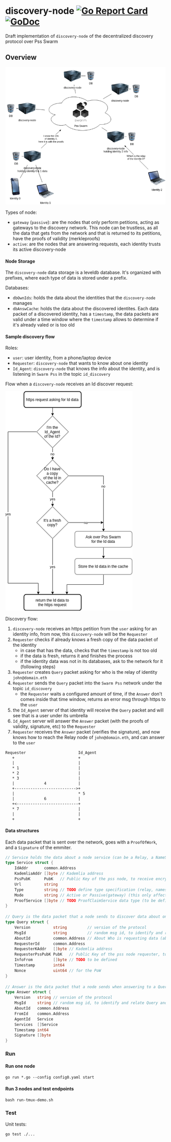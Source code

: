 # discovery-node [![Go Report Card](https://goreportcard.com/badge/github.com/iden3/discovery-node)](https://goreportcard.com/report/github.com/iden3/discovery-node) [![GoDoc](https://godoc.org/github.com/iden3/discovery-node?status.svg)](https://godoc.org/github.com/iden3/discovery-node)
Draft implementation of `discovery-node` of the decentralized discovery protocol over Pss Swarm


## Overview

![network00](https://raw.githubusercontent.com/iden3/discovery-node/master/docs/network00.png "network00")

Types of node:
- `gateway` (`passive`): are the nodes that only perform petitions, acting as gateways to the discovery network. This node can be trustless, as all the data that gets from the network and that is returned to its petitions, have the proofs of validity (merkleproofs)
- `active`: are the nodes that are answering requests, each identity trusts its active discovery-node


#### Node Storage
The `discovery-node` data storage is a leveldb database. It's organized with prefixes, where each type of data is stored under a prefix.

Databases:
- `dbOwnIds`: holds the data about the identities that the `discovery-node` manages
- `dbAnswCache`: holds the data about the discovered identites. Each data packet of a discovered identity, has a `timestamp`, the data packets are valid under a time window where the `timestamp` allows to determine if it's already valed or is too old

#### Sample discovery flow
Roles:
- `user`: user identity, from a phone/laptop device
- `Requester`: `discovery-node` that wants to know about one identity
- `Id_Agent`: `discovery-node` that knows the info about the identity, and is listening in `Swarm Pss` in the topic `id_discovery`

Flow when a `discovery-node` receives an Id discover request:

![flow00](https://raw.githubusercontent.com/iden3/discovery-node/master/docs/flow00.png "flow00")

Discovery flow:
1. `discovery-node` receives an https petition from the `user` asking for an identity info, from now, this `discovery-node` will be the `Requester`
2. `Requester` checks if already knows a fresh copy of the data packet of the identity
	- in case that has the data, checks that the `timestamp` is not too old
	- if the data is fresh, returns it and finishes the process
	- if the identity data was not in its databases, ask to the network for it (following steps)
3. `Requester` creates `Query` packet asking for who is the relay of identity `john@domain.eth`
4. `Requester` sends the `Query` packet into the `Swarm Pss` network under the topic `id_discovery`
	- the `Requester` waits a configured amount of time, if the `Answer` don't comes inside that time window, returns an error msg through https to the `user`
5. the `Id_Agent` server of that identity will receive the `Query` packet and will see that is a user under its umbrella
6. `Id_Agent` server will answer the `Answer` packet (with the proofs of validity, signature, etc) to the `Requester`
7. `Requester` receives the `Answer` packet (verifies the signature), and now knows how to reach the Relay node of `john@domain.eth`, and can answer to the `user`

```
Requester                       Id_Agent
   +                            +
   |                            |
   * 1                          |
   * 2                          |
   * 3                          |
   |             4              |
   +--------------------------->+
   |                            * 5
   |             6              |
   +<---------------------------+
   * 7                          |
   |                            |
   +                            +

```


#### Data structures
Each data packet that is sent over the network, goes with a `ProofOfWork`, and a `Signature` of the emmiter.

```go
// Service holds the data about a node service (can be a Relay, a NameServer, a DiscoveryNode, etc)
type Service struct {
	IdAddr       common.Address
	KademliaAddr []byte // Kademlia address
	PssPubK      PubK   // Public Key of the pss node, to receive encrypted data packets
	Url          string
	Type         string // TODO define type specification (relay, nameserver, etc)
	Mode         string // Active or Passive(gateway) (this only affects to discovery-node's type)
	ProofService []byte // TODO ProofClaimService data type (to be defined)
}

// Query is the data packet that a node sends to discover data about one identity
type Query struct {
	Version          string         // version of the protocol
	MsgId            string         // random msg id, to identify and relate Query and Answer
	AboutId          common.Address // About Who is requesting data (about which identity address)
	RequesterId      common.Address
	RequesterKAddr   []byte // Kademlia address
	RequesterPssPubK PubK   // Public Key of the pss node requester, to receive encrypted data packets
	InfoFrom         []byte // TODO to be defined
	Timestamp        int64
	Nonce            uint64 // for the PoW
}

// Answer is the data packet that a node sends when answering to a Query data packet
type Answer struct {
	Version   string // version of the protocol
	MsgId     string // random msg id, to identify and relate Query and Answer
	AboutId   common.Address
	FromId    common.Address
	AgentId   Service
	Services  []Service
	Timestamp int64
	Signature []byte
}
```


### Run

#### Run one node
```
go run *.go --config config0.yaml start
```

#### Run 3 nodes and test endpoints
```
bash run-tmux-demo.sh
```

### Test
Unit tests:
```
go test ./...
```


